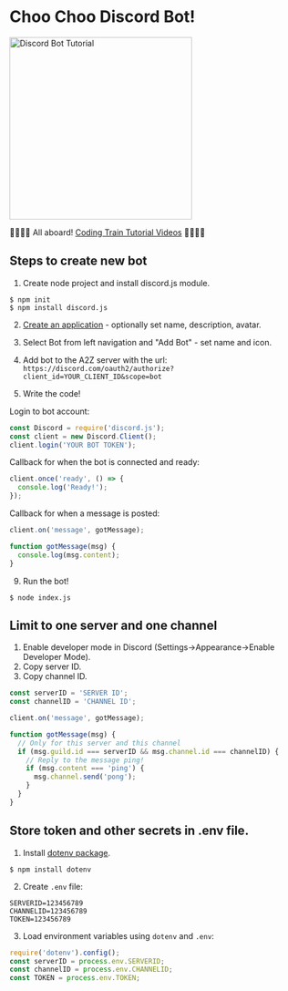 # Choo Choo Discord Bot!

[<img src="https://i.ytimg.com/vi/7A-bnPlxj4k/maxresdefault.jpg" alt="Discord Bot Tutorial" width="320">](https://www.youtube.com/playlist?list=PLRqwX-V7Uu6avBYxeBSwF48YhAnSn_sA4)

🚂🌈💖🤖 All aboard! [Coding Train Tutorial Videos](https://www.youtube.com/playlist?list=PLRqwX-V7Uu6avBYxeBSwF48YhAnSn_sA4) 🚂🌈💖🤖

## Steps to create new bot 

1. Create node project and install discord.js module.

```
$ npm init
$ npm install discord.js
```

2. [Create an application](https://discord.com/developers/applications/) - optionally set name, description, avatar.

3. Select Bot from left navigation and "Add Bot" - set name and icon.

4. Add bot to the A2Z server with the url: `https://discord.com/oauth2/authorize?client_id=YOUR_CLIENT_ID&scope=bot`

5. Write the code!

Login to bot account:
```javascript
const Discord = require('discord.js');
const client = new Discord.Client();
client.login('YOUR BOT TOKEN');
```

Callback for when the bot is connected and ready:
```javascript
client.once('ready', () => {
  console.log('Ready!');
});
```

Callback for when a message is posted:
```javascript
client.on('message', gotMessage);

function gotMessage(msg) {
  console.log(msg.content);
}
```

9. Run the bot!

```
$ node index.js
```

## Limit to one server and one channel

1. Enable developer mode in Discord (Settings->Appearance->Enable Developer Mode).
2. Copy server ID.
3. Copy channel ID.

```javascript
const serverID = 'SERVER ID';
const channelID = 'CHANNEL ID';

client.on('message', gotMessage);

function gotMessage(msg) {
  // Only for this server and this channel
  if (msg.guild.id === serverID && msg.channel.id === channelID) {
    // Reply to the message ping!
    if (msg.content === 'ping') {
      msg.channel.send('pong');
    }
  }
}
```

## Store token and other secrets in .env file.

1. Install [dotenv package](https://www.npmjs.com/package/dotenv).
```
$ npm install dotenv
```

2. Create `.env` file:

```
SERVERID=123456789
CHANNELID=123456789
TOKEN=123456789
```

3. Load environment variables using `dotenv` and `.env`:

```javascript
require('dotenv').config();
const serverID = process.env.SERVERID;
const channelID = process.env.CHANNELID;
const TOKEN = process.env.TOKEN;
```
